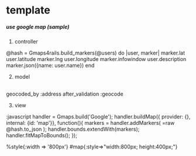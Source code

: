 template
========

##### use google map (sample) #####

1. controller

  @hash = Gmaps4rails.build_markers(@users) do |user, marker|
    marker.lat user.latitude
    marker.lng user.longitude
    marker.infowindow user.description
    marker.json({name: user.name})
  end
  
2. model

##
  geocoded_by :address
  after_validation :geocode
  
3. view

:javascript
  handler = Gmaps.build('Google');
  handler.buildMap({ provider: {}, internal: {id: 'map'}}, function(){
    markers = handler.addMarkers(
      =raw @hash.to_json
    );
    handler.bounds.extendWith(markers);
    handler.fitMapToBounds();
  });

%style{:width => '800px'}
  #map{:style=>"width:800px; height:400px;"}
